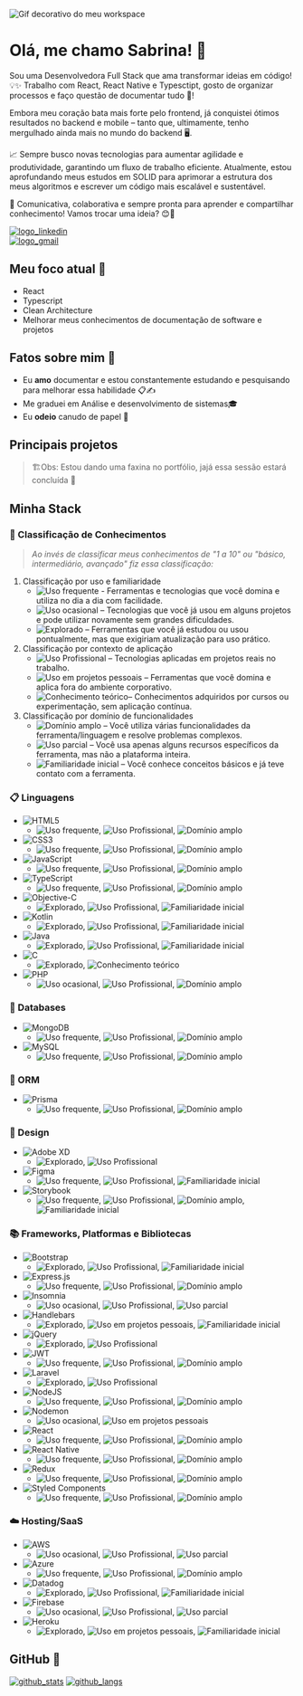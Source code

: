 
![Gif decorativo do meu workspace][gif_workspace]

# Olá, me chamo Sabrina! 👋

Sou uma Desenvolvedora Full Stack que ama transformar ideias em código! 💡✨ 
Trabalho com React, React Native e Typesctipt, gosto de organizar processos e faço questão de documentar tudo 📑!

Embora meu coração bata mais forte pelo frontend, já conquistei ótimos resultados no backend e mobile – tanto que, ultimamente, tenho mergulhado ainda mais no mundo do backend 🖥️.

📈 Sempre busco novas tecnologias para aumentar agilidade e produtividade, garantindo um fluxo de trabalho eficiente. Atualmente, estou aprofundando meus estudos em SOLID para aprimorar a estrutura dos meus algoritmos e escrever um código mais escalável e sustentável.

💬 Comunicativa, colaborativa e sempre pronta para aprender e compartilhar conhecimento! Vamos trocar uma ideia? 😊🚀

[![logo_linkedin]](https://www.linkedin.com/in/sabrina-poderis)  
[![logo_gmail]](mailto:sabrina.poderis@gmail.com)  

## Meu foco atual 🎯
- React
- Typescript
- Clean Architecture
- Melhorar meus conhecimentos de documentação de software e projetos

## Fatos sobre mim 📌
- Eu **amo** documentar e estou constantemente estudando e pesquisando para melhorar essa habilidade 📋✍️
- Me graduei em Análise e desenvolvimento de sistemas🎓
- Eu **odeio** canudo de papel 🥤

## Principais projetos

> 🏗️Obs: Estou dando uma faxina no portfólio, jajá essa sessão estará concluída 🚧

## Minha Stack

### 📌 Classificação de Conhecimentos 
> _Ao invés de classificar meus conhecimentos de "1 a 10" ou "básico, intermediário, avançado" fiz essa classificação:_

1.  Classificação por uso e familiaridade
    - ![Uso frequente][uso_frequente] - Ferramentas e tecnologias que você domina e utiliza no dia a dia com facilidade.
    - ![Uso ocasional][uso_ocasional] – Tecnologias que você já usou em alguns projetos e pode utilizar novamente sem grandes dificuldades.
    - ![Explorado][explorado] – Ferramentas que você já estudou ou usou pontualmente, mas que exigiriam atualização para uso prático.
2. Classificação por contexto de aplicação
    - ![Uso Profissional][uso_profissional] – Tecnologias aplicadas em projetos reais no trabalho.
    - ![Uso em projetos pessoais][uso_projetos_pessoais] – Ferramentas que você domina e aplica fora do ambiente corporativo.
    - ![Conhecimento teórico][conhecimento_teorico]– Conhecimentos adquiridos por cursos ou experimentação, sem aplicação contínua.
3. Classificação por domínio de funcionalidades
    - ![Domínio amplo][dominio_amplo] – Você utiliza várias funcionalidades da ferramenta/linguagem e resolve problemas complexos.
    - ![Uso parcial][uso_parcial] – Você usa apenas alguns recursos específicos da ferramenta, mas não a plataforma inteira.
    - ![Familiaridade inicial][familiaridade_inicial] – Você conhece conceitos básicos e já teve contato com a ferramenta.

### 📋 Linguagens
- ![HTML5][html5]
  - ![Uso frequente][uso_frequente], ![Uso Profissional][uso_profissional], ![Domínio amplo][dominio_amplo] 
- ![CSS3][css3]
  - ![Uso frequente][uso_frequente], ![Uso Profissional][uso_profissional], ![Domínio amplo][dominio_amplo] 
- ![JavaScript][javascript]
  - ![Uso frequente][uso_frequente], ![Uso Profissional][uso_profissional], ![Domínio amplo][dominio_amplo] 
- ![TypeScript][typescript]
  - ![Uso frequente][uso_frequente], ![Uso Profissional][uso_profissional], ![Domínio amplo][dominio_amplo] 
- ![Objective-C][objective-c]
  - ![Explorado][explorado], ![Uso Profissional][uso_profissional], ![Familiaridade inicial][familiaridade_inicial]
- ![Kotlin][kotlin]
  - ![Explorado][explorado], ![Uso Profissional][uso_profissional], ![Familiaridade inicial][familiaridade_inicial]
- ![Java][java]
  - ![Explorado][explorado], ![Uso Profissional][uso_profissional], ![Familiaridade inicial][familiaridade_inicial]
- ![C][c]
  - ![Explorado][explorado], ![Conhecimento teórico][conhecimento_teorico]
- ![PHP][php]
    - ![Uso ocasional][uso_ocasional], ![Uso Profissional][uso_profissional], ![Domínio amplo][dominio_amplo]

### 💾 Databases
- ![MongoDB][mongodb]
    - ![Uso frequente][uso_frequente], ![Uso Profissional][uso_profissional], ![Domínio amplo][dominio_amplo] 
- ![MySQL][mysql]
    - ![Uso frequente][uso_frequente], ![Uso Profissional][uso_profissional], ![Domínio amplo][dominio_amplo] 

### 🎋 ORM
- ![Prisma][prisma]
    - ![Uso frequente][uso_frequente], ![Uso Profissional][uso_profissional], ![Domínio amplo][dominio_amplo] 

### 🎨 Design
- ![Adobe XD][adobe-xd]
    - ![Explorado][explorado], ![Uso Profissional][uso_profissional]
- ![Figma][figma]
    - ![Uso frequente][uso_frequente], ![Uso Profissional][uso_profissional], ![Familiaridade inicial][familiaridade_inicial]
- ![Storybook][storybook]
    - ![Uso frequente][uso_frequente], ![Uso Profissional][uso_profissional], ![Domínio amplo][dominio_amplo], ![Familiaridade inicial][familiaridade_inicial]

### 📚 Frameworks, Platformas e Bibliotecas
- ![Bootstrap][bootstrap]
    - ![Explorado][explorado], ![Uso Profissional][uso_profissional], ![Familiaridade inicial][familiaridade_inicial]
- ![Express.js][express]
    - ![Uso frequente][uso_frequente], ![Uso Profissional][uso_profissional], ![Domínio amplo][dominio_amplo]
- ![Insomnia][insomnia]
    - ![Uso ocasional][uso_ocasional], ![Uso Profissional][uso_profissional], ![Uso parcial][uso_parcial]
- ![Handlebars][handlebars]
    - ![Explorado][explorado], ![Uso em projetos pessoais][uso_projetos_pessoais], ![Familiaridade inicial][familiaridade_inicial]
- ![jQuery][jquery]
    - ![Explorado][explorado], ![Uso Profissional][uso_profissional]
- ![JWT][jwt]
    - ![Uso frequente][uso_frequente], ![Uso Profissional][uso_profissional], ![Domínio amplo][dominio_amplo]
- ![Laravel][laravel]
    - ![Explorado][explorado], ![Uso Profissional][uso_profissional]
- ![NodeJS][nodejs]
    - ![Uso frequente][uso_frequente], ![Uso Profissional][uso_profissional], ![Domínio amplo][dominio_amplo]
- ![Nodemon][nodemon]
    - ![Uso ocasional][uso_ocasional], ![Uso em projetos pessoais][uso_projetos_pessoais]
- ![React][react]
    - ![Uso frequente][uso_frequente], ![Uso Profissional][uso_profissional], ![Domínio amplo][dominio_amplo]
- ![React Native][react-native]
    - ![Uso frequente][uso_frequente], ![Uso Profissional][uso_profissional], ![Domínio amplo][dominio_amplo]
- ![Redux][redux]
    - ![Uso frequente][uso_frequente], ![Uso Profissional][uso_profissional], ![Domínio amplo][dominio_amplo]
- ![Styled Components][styled-components]
    - ![Uso frequente][uso_frequente], ![Uso Profissional][uso_profissional], ![Domínio amplo][dominio_amplo]

### ☁️ Hosting/SaaS
- ![AWS][aws]
    - ![Uso ocasional][uso_ocasional], ![Uso Profissional][uso_profissional], ![Uso parcial][uso_parcial]
- ![Azure][azure]
    - ![Uso frequente][uso_frequente], ![Uso Profissional][uso_profissional], ![Domínio amplo][dominio_amplo]
- ![Datadog][datadog]
    - ![Explorado][explorado], ![Uso Profissional][uso_profissional], ![Familiaridade inicial][familiaridade_inicial]
- ![Firebase][firebase]
    - ![Uso ocasional][uso_ocasional], ![Uso Profissional][uso_profissional], ![Uso parcial][uso_parcial]
- ![Heroku][heroku]
    - ![Explorado][explorado], ![Uso em projetos pessoais][uso_projetos_pessoais], ![Familiaridade inicial][familiaridade_inicial]

## GitHub 💾
[![github_stats]](https://github.com/Sabrina-Poderis/)
[![github_langs]](https://github.com/Sabrina-Poderis/)


<!-- Conteúdo de links abaixo, não considerar -->

[gif_workspace]: https://neocha-content.oss-cn-hongkong.aliyuncs.com/wp-content/uploads/sites/2/2016/11/1041uuu-12.gif
[logo_linkedin]: https://img.shields.io/badge/LinkedIn-0077B5?style=for-the-badge&logo=linkedin&logoColor=white
[logo_gmail]: https://img.shields.io/badge/Gmail-D14836?style=for-the-badge&logo=gmail&logoColor=white
[github_stats]: https://github-readme-stats.vercel.app/api?username=Sabrina-Poderis&show_icons=true&theme=tokyonight
[github_langs]: https://github-readme-stats.vercel.app/api/top-langs/?username=Sabrina-Poderis&hide=html,blade,handlebars,shell&layout=compact&theme=tokyonight
[uso_frequente]: https://img.shields.io/badge/🚀_uso_frequente-008000?style=for-the-badge
[uso_ocasional]: https://img.shields.io/badge/⚒️_uso_ocasional-32CD32?style=for-the-badge
[explorado]: https://img.shields.io/badge/📖_explorado_/_aprendizado_prévio-FFD700?style=for-the-badge
[uso_profissional]: https://img.shields.io/badge/💼_uso_profissional-00008B?style=for-the-badge
[uso_projetos_pessoais]: https://img.shields.io/badge/🎯_uso_em_projetos_pessoais-1E90FF?style=for-the-badge
[conhecimento_teorico]: https://img.shields.io/badge/📚_conhecimento_teórico_/_estudos-FF8C00?style=for-the-badge
[dominio_amplo]: https://img.shields.io/badge/🌟_domínio_amplo-4B0082?style=for-the-badge
[uso_parcial]: https://img.shields.io/badge/⚡_uso_parcial-9370DB?style=for-the-badge
[familiaridade_inicial]: https://img.shields.io/badge/🔍_familiaridade_inicial-DC143C?style=for-the-badge
[html5]: https://img.shields.io/badge/html5-E34F26.svg?style=for-the-badge&logo=html5&logoColor=white
[css3]: https://img.shields.io/badge/css3-1572B6.svg?style=for-the-badge&logo=css3&logoColor=white
[javascript]: https://img.shields.io/badge/javascript-323330.svg?style=for-the-badge&logo=javascript&logoColor=F7DF1E
[typescript]: https://img.shields.io/badge/typescript-007ACC.svg?style=for-the-badge&logo=typescript&logoColor=white
[objective-c]: https://img.shields.io/badge/OBJECTIVE--C-3A95E3.svg?style=for-the-badge&logo=apple&logoColor=white
[kotlin]: https://img.shields.io/badge/kotlin-7F52FF.svg?style=for-the-badge&logo=kotlin&logoColor=white
[java]: https://img.shields.io/badge/java-ED8B00.svg?style=for-the-badge&logo=openjdk&logoColor=white
[c]: https://img.shields.io/badge/c-00599C.svg?style=for-the-badge&logo=c&logoColor=white
[php]: https://img.shields.io/badge/php-777BB4.svg?style=for-the-badge&logo=php&logoColor=white
[mongodb]: https://img.shields.io/badge/MongoDB-4ea94b.svg?style=for-the-badge&logo=mongodb&logoColor=white
[mysql]: https://img.shields.io/badge/mysql-4479A1.svg?style=for-the-badge&logo=mysql&logoColor=white
[prisma]: https://img.shields.io/badge/Prisma-3982CE?style=for-the-badge&logo=Prisma&logoColor=white
[adobe-xd]: https://img.shields.io/badge/Adobe%20XD-470137?style=for-the-badge&logo=Adobe%20XD&logoColor=#FF61F6
[figma]: https://img.shields.io/badge/figma-F24E1E.svg?style=for-the-badge&logo=figma&logoColor=white
[storybook]: https://img.shields.io/badge/-Storybook-FF4785?style=for-the-badge&logo=storybook&logoColor=white
[bootstrap]: https://img.shields.io/badge/bootstrap-8511FA.svg?style=for-the-badge&logo=bootstrap&logoColor=white
[express]: https://img.shields.io/badge/express.js-404d59.svg?style=for-the-badge&logo=express&logoColor=61DAFB
[insomnia]: https://img.shields.io/badge/Insomnia-black?style=for-the-badge&logo=insomnia&logoColor=5849BE
[handlebars]: https://img.shields.io/badge/Handlebars-000000?style=for-the-badge&logo=Handlebars.js&logoColor=white
[jquery]: https://img.shields.io/badge/jquery-0769AD.svg?style=for-the-badge&logo=jquery&logoColor=white
[jwt]: https://img.shields.io/badge/JWT-black?style=for-the-badge&logo=JSON%20web%20tokens
[laravel]: https://img.shields.io/badge/laravel-FF2D20.svg?style=for-the-badge&logo=laravel&logoColor=white
[nodejs]: https://img.shields.io/badge/node.js-6DA55F?style=for-the-badge&logo=node.js&logoColor=white
[nodemon]: https://img.shields.io/badge/NODEMON-323330.svg?style=for-the-badge&logo=nodemon&logoColor=%BBDEAD
[react]: https://img.shields.io/badge/react-20232a.svg?style=for-the-badge&logo=react&logoColor=61DAFB
[react-native]: https://img.shields.io/badge/react_native-20232a.svg?style=for-the-badge&logo=react&logoColor=61DAFB
[redux]: https://img.shields.io/badge/redux-593d88.svg?style=for-the-badge&logo=redux&logoColor=white
[styled-components]: https://img.shields.io/badge/styled--components-DB7093?style=for-the-badge&logo=styled-components&logoColor=white
[aws]: https://img.shields.io/badge/AWS-FF9900.svg?style=for-the-badge&logo=amazon-aws&logoColor=white
[azure]: https://img.shields.io/badge/azure-0072C6.svg?style=for-the-badge&logo=microsoftazure&logoColor=white
[datadog]: https://img.shields.io/badge/datadog-632CA6.svg?style=for-the-badge&logo=datadog&logoColor=white
[firebase]: https://img.shields.io/badge/firebase-a08021?style=for-the-badge&logo=firebase&logoColor=ffcd34
[heroku]: https://img.shields.io/badge/heroku-430098.svg?style=for-the-badge&logo=heroku&logoColor=white
